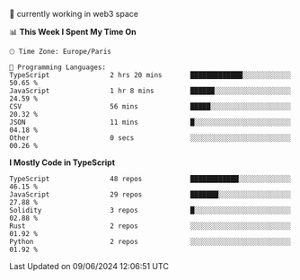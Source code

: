 🔭 currently working in web3 space

<!--START_SECTION:waka-->
📊 **This Week I Spent My Time On** 

```text
🕑︎ Time Zone: Europe/Paris

💬 Programming Languages: 
TypeScript               2 hrs 20 mins       █████████████░░░░░░░░░░░░   50.65 % 
JavaScript               1 hr 8 mins         ██████░░░░░░░░░░░░░░░░░░░   24.59 % 
CSV                      56 mins             █████░░░░░░░░░░░░░░░░░░░░   20.32 % 
JSON                     11 mins             █░░░░░░░░░░░░░░░░░░░░░░░░   04.18 % 
Other                    0 secs              ░░░░░░░░░░░░░░░░░░░░░░░░░   00.26 % 
```

**I Mostly Code in TypeScript** 

```text
TypeScript               48 repos            ████████████░░░░░░░░░░░░░   46.15 % 
JavaScript               29 repos            ███████░░░░░░░░░░░░░░░░░░   27.88 % 
Solidity                 3 repos             █░░░░░░░░░░░░░░░░░░░░░░░░   02.88 % 
Rust                     2 repos             ░░░░░░░░░░░░░░░░░░░░░░░░░   01.92 % 
Python                   2 repos             ░░░░░░░░░░░░░░░░░░░░░░░░░   01.92 % 
```




 Last Updated on 09/06/2024 12:06:51 UTC
<!--END_SECTION:waka-->
